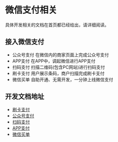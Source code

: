 # 微信支付相关
具体开发相关的文档在首页都已经给出，请详细阅读。

## 接入微信支付
- 公众号支付 在微信内的商家页面上完成公众号支付
- APP支付 在APP中，调起微信进行APP支付
- 扫码支付 扫描二维码(包含PC网站)进行扫码支付
- 刷卡支付 用户展示条码，商户扫描完成刷卡支付
- 微信买单 自助开通、无需开发，一分钟上线微信支付

## 开发文档地址
- [刷卡支付](https://pay.weixin.qq.com/guide/quick_pay.shtml)
- [公众号支付](https://pay.weixin.qq.com/guide/webbased_payment.shtml)
- [扫码支付](https://pay.weixin.qq.com/guide/qrcode_payment.shtml)
- [APP支付](https://pay.weixin.qq.com/guide/inapp_payment.shtml)
- [微信买单](https://pay.weixin.qq.com/guide/weixin_checkout.shtml)

